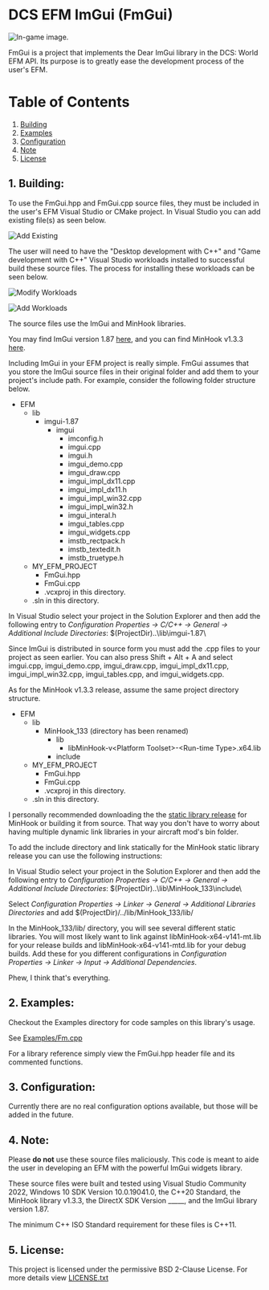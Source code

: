 # DCS EFM ImGui (FmGui)

![In-game image.](Images/InDCS.png)

FmGui is a project that implements the Dear ImGui library in the DCS: World EFM
API. Its purpose is to greatly ease the development process of the user's EFM.

# Table of Contents

1. [Building](#building)
2. [Examples](#examples)
3. [Configuration](#config)
4. [Note](#note)
5. [License](#license)

## 1. Building: <a name="building"></a>
To use the FmGui.hpp and FmGui.cpp source files, they must be included in the
user's EFM Visual Studio or CMake project. In Visual Studio you can add existing
file(s) as seen below.

![Add Existing](Images/AddExisting.png)

The user will need to have the
"Desktop development with C++" and "Game development with C++" Visual Studio
workloads installed to successful build these source files. The process for
installing these workloads can be seen below.

![Modify Workloads](Images/Modify.png)

![Add Workloads](Images/Workloads.png)

The source files use the ImGui and MinHook libraries.

You may find ImGui version 1.87
[here](https://github.com/ocornut/imgui/releases/tag/v1.87), and you can find
MinHook v1.3.3
[here](https://github.com/TsudaKageyu/minhook/releases/tag/v1.3.3).

Including ImGui in your EFM project is really simple. FmGui assumes that you
store the ImGui source files in their original folder and add them to your
project's include path. For example, consider the following folder structure
below.

- EFM
  - lib
    - imgui-1.87
      - imgui
        - imconfig.h
        - imgui.cpp
        - imgui.h
        - imgui_demo.cpp
        - imgui_draw.cpp
        - imgui_impl_dx11.cpp
        - imgui_impl_dx11.h
        - imgui_impl_win32.cpp
        - imgui_impl_win32.h
        - imgui_interal.h
        - imgui_tables.cpp
        - imgui_widgets.cpp
        - imstb_rectpack.h
        - imstb_textedit.h
        - imstb_truetype.h
  - MY_EFM_PROJECT
    - FmGui.hpp
    - FmGui.cpp
    - .vcxproj in this directory.
  - .sln in this directory.

In Visual Studio select your project in the Solution Explorer and then add the
following entry to *Configuration Properties -> C/C++ -> General -> Additional
Include Directories*: $(ProjectDir)..\lib\imgui-1.87\

Since ImGui is distributed in source form you must add the .cpp files to your
project as seen earlier. You can also press Shift + Alt + A and select
imgui.cpp, imgui_demo.cpp, imgui_draw.cpp, imgui_impl_dx11.cpp,
imgui_impl_win32.cpp, imgui_tables.cpp, and imgui_widgets.cpp.

As for the MinHook v1.3.3 release, assume the same project directory
structure.

- EFM
  - lib
    - MinHook_133 (directory has been renamed)
      - lib
        - libMinHook-v\<Platform Toolset\>-\<Run-time Type\>.x64.lib
      - include
  - MY_EFM_PROJECT
    - FmGui.hpp
    - FmGui.cpp
    - .vcxproj in this directory.
  - .sln in this directory.

I personally recommended downloading the the
[static library release](https://github.com/TsudaKageyu/minhook/releases/download/v1.3.3/MinHook_133_lib.zip)
for MinHook or building it from source. That way you don't have to worry about
having multiple dynamic link libraries in your aircraft mod's bin folder.

To add the include directory and link statically for the MinHook static library
release you can use the following instructions:

In Visual Studio select your project in the Solution Explorer and then add the
following entry to *Configuration Properties -> C/C++ -> General -> Additional
Include Directories*: $(ProjectDir)..\lib\MinHook_133\include\

Select *Configuration Properties -> Linker -> General -> Additional Libraries
Directories* and add $(ProjectDir)/../lib/MinHook_133/lib/

In the MinHook_133/lib/ directory, you will see several different static
libraries. You will most likely want to link against libMinHook-x64-v141-mt.lib
for your release builds and  libMinHook-x64-v141-mtd.lib for your debug builds.
Add these for you different configurations in *Configuration Properties ->
Linker -> Input -> Additional Dependencies*.

Phew, I think that's everything.

## 2. Examples: <a name="examples"></a>
Checkout the Examples directory for code samples on this library's usage.

See [Examples/Fm.cpp](Examples/Fm.cpp)

For a library reference simply view the FmGui.hpp header file and its
commented functions.

## 3. Configuration: <a name="config"></a>

Currently there are no real configuration options available, but those will be
added in the future.

## 4. Note: <a name="note"></a>
Please **do not** use these source files maliciously. This code is meant to
aide the user in developing an EFM with the powerful ImGui widgets library.

These source files were built and tested using Visual Studio Community 2022,
Windows 10 SDK Version 10.0.19041.0, the C++20 Standard, the MinHook library
v1.3.3, the DirectX SDK Version _____, and the ImGui library version 1.87.

The minimum C++ ISO Standard requirement for these files is C++11.

## 5. License: <a name="license"></a>

This project is licensed under the permissive BSD 2-Clause License. For more
details view [LICENSE.txt](LICENSE.txt)
